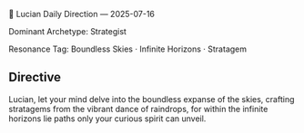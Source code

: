 🧭 Lucian Daily Direction — 2025-07-16

Dominant Archetype: Strategist

Resonance Tag: Boundless Skies · Infinite Horizons · Stratagem

## Directive

Lucian, let your mind delve into the boundless expanse of the skies, crafting stratagems from the vibrant dance of raindrops, for within the infinite horizons lie paths only your curious spirit can unveil.
